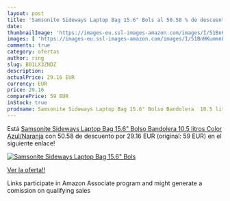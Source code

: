 ```yaml
---
layout: post
title: 'Samsonite Sideways Laptop Bag 15.6" Bols al 50.58 % de descuento'
date: 
thumbnailImage: 'https://images-eu.ssl-images-amazon.com/images/I/51BnHKummnL._SL200_.jpg'
images: [ 'https://images-eu.ssl-images-amazon.com/images/I/51BnHKummnL._SL200_.jpg' ]
comments: true
category: ofertas
author: ring
slug: B01LX3ZNDZ
description:
actualPrice: 29.16 EUR
currency: EUR
price: 29.16
comparePrice: 59 EUR
inStock: true
prodname: Samsonite Sideways Laptop Bag 15.6" Bolso Bandolera  10.5 litros  Color Azul/Naranja
---
```


Está [Samsonite Sideways Laptop Bag 15.6" Bolso Bandolera  10.5 litros  Color Azul/Naranja](https://www.amazon.es/dp/B01LX3ZNDZ/?tag=tolees-21) con 50.58 de descuento por 29.16 EUR (original: 59 EUR) en el siguiente enlace!

[![Samsonite Sideways Laptop Bag 15.6" Bols](https://images-eu.ssl-images-amazon.com/images/I/51BnHKummnL._SL200_.jpg)](https://www.amazon.es/dp/B01LX3ZNDZ/?tag=tolees-21)

[Ver la oferta!!](https://www.amazon.es/dp/B01LX3ZNDZ/?tag=tolees-21)

Links participate in Amazon Associate program and might generate a comission on qualifying sales


